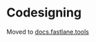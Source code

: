 # Codesigning

Moved to [docs.fastlane.tools](https://docs.fastlane.tools/codesigning/GettingStarted/)
